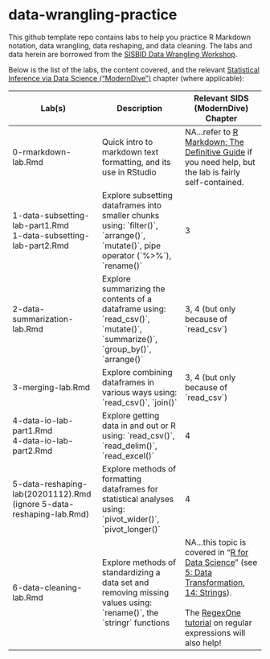 # data-wrangling-practice

This github template repo contains labs to help you practice R Markdown notation, data wrangling, data reshaping, and data cleaning. The labs and data herein are borrowed from the [SISBID Data Wrangling Workshop](https://github.com/SISBID/Data-Wrangling).

Below is the list of the labs, the content covered, and the relevant [Statistical Inference via Data Science (“ModernDive”)](https://moderndive.com/index.html) chapter (where applicable):

| **Lab(s)**                                                          | **Description**                                                                                                                            | **Relevant SIDS (ModernDive) Chapter**                                                                                                                                                                                                                                                         |
|------------------|---------------------------|----------------------------|
| 0-rmarkdown-lab.Rmd                                                 | Quick intro to markdown text formatting, and its use in RStudio                                                                            | NA...refer to [R Markdown: The Definitive Guide](https://bookdown.org/yihui/rmarkdown/) if you need help, but the lab is fairly self-contained.                                                                                                                                                |
| 1-data-subsetting-lab-part1.Rmd <br/> 1-data-subsetting-lab-part2.Rmd    | Explore subsetting dataframes into smaller chunks using: \`filter()\`, \`arrange()\`, \`mutate()\`, pipe operator (\`%\>%\`), \`rename()\` | 3                                                                                                                                                                                                                                                                                              |
| 2-data-summarization-lab.Rmd                                        | Explore summarizing the contents of a dataframe using: \`read_csv()\`, \`mutate()\`, \`summarize()\`, \`group_by()\`, \`arrange()\`        | 3, 4 (but only because of \`read_csv\`)                                                                                                                                                                                                                                                        |
| 3-merging-lab.Rmd                                                   | Explore combining dataframes in various ways using: \`read_csv()\`, \`join()\`                                                             | 3, 4 (but only because of \`read_csv\`)                                                                                                                                                                                                                                                        |
| 4-data-io-lab-part1.Rmd <br/> 4-data-io-lab-part2.Rmd                    | Explore getting data in and out or R using: \`read_csv()\`, \`read_delim()\`, \`read_excel()\`                                             | 4                                                                                                                                                                                                                                                                                              |
| 5-data-reshaping-lab(20201112).Rmd <br/> (ignore 5-data-reshaping-lab.Rmd) | Explore methods of formatting dataframes for statistical analyses using: \`pivot_wider()\`, \`pivot_longer()\`                             | 4                                                                                                                                                                                                                                                                                              |
| 6-data-cleaning-lab.Rmd                                             | Explore methods of standardizing a data set and removing missing values using: \`rename()\`, the \`stringr\` functions                     | NA...this topic is covered in “[R for Data Science](https://r4ds.had.co.nz/)” (see [5: Data Transformation](https://r4ds.had.co.nz/transform.html), [14: Strings](https://r4ds.had.co.nz/strings.html)). <br/><br/> The [RegexOne tutorial](https://regexone.com/) on regular expressions will also help! |
